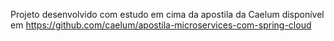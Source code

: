 Projeto desenvolvido com estudo em cima da apostila da Caelum disponível em https://github.com/caelum/apostila-microservices-com-spring-cloud
